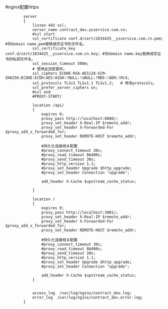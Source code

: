 #nginx配置https
        
            server
            {
                listen 443 ssl;
                server_name contract_dev.ysservice.com.cn;
                #ssl start
                ssl_certificate conf.d/cert/2834425__ysservice.com.cn.pem; #将domain name.pem替换成您证书的文件名。
                ssl_certificate_key conf.d/cert/2834425__ysservice.com.cn.key; #将domain name.key替换成您证书的私钥文件名。
                ssl_session_timeout 500m;
                # 使用此加密套件。
                ssl_ciphers ECDHE-RSA-AES128-GCM-SHA256:ECDHE:ECDH:AES:HIGH:!NULL:!aNULL:!MD5:!ADH:!RC4;
                ssl_protocols TLSv1 TLSv1.1 TLSv1.2;   # 修改protocols。
                ssl_prefer_server_ciphers on;
                #ssl end
                #PROXY-START/
            
                location /api/
                {
                    expires 0;
                    proxy_pass http://localhost:8080/;
                    proxy_set_header X-Real-IP $remote_addr;
                    proxy_set_header X-Forwarded-For $proxy_add_x_forwarded_for;
                    proxy_set_header REMOTE-HOST $remote_addr;
            
                    #持久化连接相关配置
                    #proxy_connect_timeout 30s;
                    #proxy_read_timeout 86400s;
                    #proxy_send_timeout 30s;
                    #proxy_http_version 1.1;
                    #proxy_set_header Upgrade $http_upgrade;
                    #proxy_set_header Connection "upgrade";
            
                    add_header X-Cache $upstream_cache_status;
            
                }
            
                location /
                {
                    expires 0;
                    proxy_pass http://localhost:3001/;
                    proxy_set_header X-Real-IP $remote_addr;
                    proxy_set_header X-Forwarded-For $proxy_add_x_forwarded_for;
                    proxy_set_header REMOTE-HOST $remote_addr;
            
                    #持久化连接相关配置
                    #proxy_connect_timeout 30s;
                    #proxy_read_timeout 86400s;
                    #proxy_send_timeout 30s;
                    #proxy_http_version 1.1;
                    #proxy_set_header Upgrade $http_upgrade;
                    #proxy_set_header Connection "upgrade";
            
                    add_header X-Cache $upstream_cache_status;
                }
            
            
                access_log  /var/log/nginx/contract_dev.log;
                error_log  /var/log/nginx/contract_dev.error.log;
            }
            


